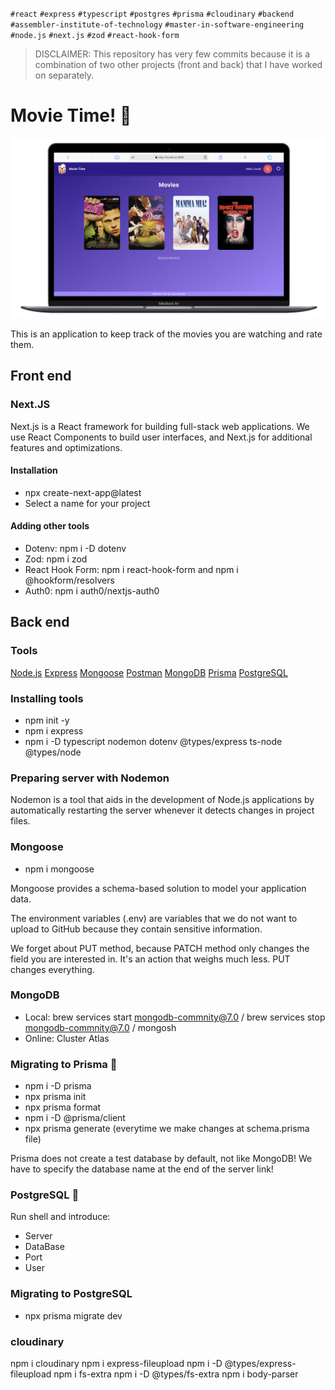 `#react` `#express` `#typescript` `#postgres` `#prisma` `#cloudinary` `#backend` `#assembler-institute-of-technology` `#master-in-software-engineering` `#node.js` `#next.js` `#zod` `#react-hook-form`

> DISCLAIMER: This repository has very few commits because it is a combination of two other projects (front and back) that I have worked on separately.

# Movie Time! 🍿

![MovieTime](./assets/movietime-screenshot.png)

This is an application to keep track of the movies you are watching and rate them.

## Front end

### Next.JS

Next.js is a React framework for building full-stack web applications. We use React Components to build user interfaces, and Next.js for additional features and optimizations.

#### Installation

- npx create-next-app@latest
- Select a name for your project

#### Adding other tools

- Dotenv: npm i -D dotenv
- Zod: npm i zod
- React Hook Form: npm i react-hook-form and npm i @hookform/resolvers
- Auth0: npm i auth0/nextjs-auth0

## Back end

### Tools

[Node.js](https://nodejs.org/en)
[Express](https://expressjs.com)
[Mongoose](https://mongoosejs.com/docs/index.html)
[Postman](https://www.postman.com)
[MongoDB](https://www.mongodb.com/es)
[Prisma](https://www.prisma.io)
[PostgreSQL](https://www.postgresql.org)

### Installing tools

- npm init -y
- npm i express
- npm i -D typescript nodemon dotenv @types/express ts-node @types/node

### Preparing server with Nodemon

Nodemon is a tool that aids in the development of Node.js applications by automatically restarting the server whenever it detects changes in project files.

### Mongoose

- npm i mongoose

Mongoose provides a schema-based solution to model your application data.

The environment variables (.env) are variables that we do not want to upload to GitHub because they contain sensitive information.

We forget about PUT method, because PATCH method only changes the field you are interested in. It's an action that weighs much less. PUT changes everything.

### MongoDB

- Local: brew services start mongodb-commnity@7.0 / brew services stop mongodb-commnity@7.0 / mongosh
- Online: Cluster Atlas

### Migrating to Prisma 🔼

- npm i -D prisma
- npx prisma init
- npx prisma format
- npm i -D @prisma/client
- npx prisma generate (everytime we make changes at schema.prisma file)

Prisma does not create a test database by default, not like MongoDB! We have to specify the database name at the end of the server link!

### PostgreSQL 🐘

Run shell and introduce:

- Server
- DataBase
- Port
- User

### Migrating to PostgreSQL

- npx prisma migrate dev

### cloudinary

npm i cloudinary
npm i express-fileupload
npm i -D @types/express-fileupload
npm i fs-extra
npm i -D @types/fs-extra
npm i body-parser
